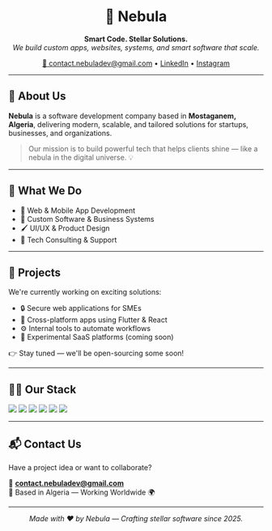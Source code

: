 <h1 align="center">🚀 Nebula</h1>
<p align="center">
  <strong>Smart Code. Stellar Solutions.</strong><br>
  <em>We build custom apps, websites, systems, and smart software that scale.</em>
</p>

<p align="center">
  <a href="mailto:contact.nebuladev@gmail.com">📧 contact.nebuladev@gmail.com</a> • 
  <a href="https://www.linkedin.com/in/nebuladev-contact-94b007369/">LinkedIn</a> • 
  <a href="https://www.instagram.com/nebula_.dev/">Instagram</a>
</p>

---

## 🌌 About Us

**Nebula** is a software development company based in **Mostaganem, Algeria**, delivering modern, scalable, and tailored solutions for startups, businesses, and organizations.

> Our mission is to build powerful tech that helps clients shine — like a nebula in the digital universe. 💡

---

## 💼 What We Do

- 🧠 Web & Mobile App Development  
- 🧩 Custom Software & Business Systems  
- 🖌️ UI/UX & Product Design  
- 🔧 Tech Consulting & Support  

---

## 📂 Projects

We're currently working on exciting solutions:
- 🔒 Secure web applications for SMEs
- 📲 Cross-platform apps using Flutter & React
- ⚙️ Internal tools to automate workflows
- 🧪 Experimental SaaS platforms (coming soon)

👉 Stay tuned — we'll be open-sourcing some soon!

---

## 👨‍💻 Our Stack

<p>
  <img src="https://img.shields.io/badge/PHP-blue?style=for-the-badge&logo=php" />
  <img src="https://img.shields.io/badge/JavaScript-yellow?style=for-the-badge&logo=javascript" />
  <img src="https://img.shields.io/badge/Node.js-339933?style=for-the-badge&logo=nodedotjs&logoColor=white" />
  <img src="https://img.shields.io/badge/Flutter-02569B?style=for-the-badge&logo=flutter&logoColor=white" />
  <img src="https://img.shields.io/badge/MySQL-4479A1?style=for-the-badge&logo=mysql&logoColor=white" />
  <img src="https://img.shields.io/badge/GitHub-181717?style=for-the-badge&logo=github&logoColor=white" />
</p>

---

## 📬 Contact Us

Have a project idea or want to collaborate?

📧 **contact.nebuladev@gmail.com**  
📍 Based in Algeria — Working Worldwide 🌍  

---

<p align="center"><em>Made with ❤️ by Nebula — Crafting stellar software since 2025.</em></p>

